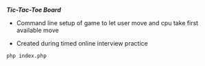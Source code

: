 ***Tic-Tac-Toe Board***

- Command line setup of game to let user move and cpu take first available move

- Created during timed  online interview practice

```
php index.php
```

